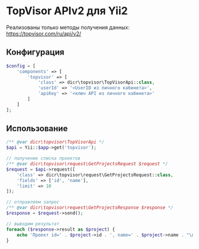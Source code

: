 # TopVisor APIv2 для Yii2

Реализованы только методы получения данных: https://topvisor.com/ru/api/v2/

## Конфигурация

```php
$config = [
    'components' => [
        'topvisor' => [
            'class' => dicr\topvisor\TopVisorApi::class,
            'userId' => '<UserID из личного кабинета>',
            'apiKey' => '<ключ API из личного кабинета>'
        ]
    ]
];
```

## Использование

```php
/** @var dicr\topvisor\TopVisorApi */
$api = Yii::$app->get('topvisor');

// получение списка проектов
/** @var dicr\topvisor\request\GetProjectsRequest $request */
$request = $api->request([
    'class' => dicr\topvisor\request\GetProjectsRequest::class,
    'fields' => ['id', 'name'],
    'limit' => 10
]);

// отправляем запрос
/** @var dicr\topvisor\request\GetProjectsResponse $response */
$response = $request->send();

// выводим результат
foreach ($response->result as $project) {
    echo 'Проект id=' . $project->id . ', name=' . $project->name . "\n";
}
```
